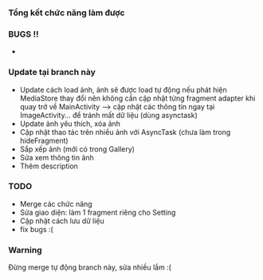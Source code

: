 ### Tổng kết chức năng làm được

### BUGS ‼️
- 
### Update tại branch này
- Update cách load ảnh, ảnh sẽ được load tự động nếu phát hiện MediaStore thay đổi nên không cần cập nhật từng fragment adapter khi quay trở về MainActivity 
--> cập nhật các thông tin ngay tại ImageActivity... để tránh mất dữ liệu (dùng asynctask)
- Update ảnh yêu thích, xóa ảnh
- Cập nhật thao tác trên nhiều ảnh với AsyncTask (chưa làm trong hideFragment)
- Sắp xếp ảnh (mới có trong Gallery)
- Sửa xem thông tin ảnh
- Thêm description

### TODO
- Merge các chức năng
- Sửa giao diện: làm 1 fragment riêng cho Setting
- Cập nhật cách lưu dữ liệu
- fix bugs :(

### Warning
Đừng merge tự động branch này, sửa nhiều lắm :(